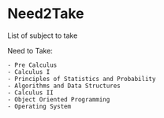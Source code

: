 # Need2Take
List of subject to take


Need to Take:

	- Pre Calculus
	- Calculus I
	- Principles of Statistics and Probability
	- Algorithms and Data Structures
	- Calculus II	
	- Object Oriented Programming
	- Operating System


